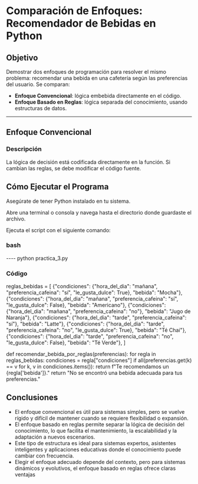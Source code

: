 #  Comparación de Enfoques: Recomendador de Bebidas en Python

## Objetivo

Demostrar dos enfoques de programación para resolver el mismo problema: recomendar una bebida en una cafetería según las preferencias del usuario. Se comparan:

- **Enfoque Convencional**: lógica embebida directamente en el código.
- **Enfoque Basado en Reglas**: lógica separada del conocimiento, usando estructuras de datos.

---

## Enfoque Convencional

### Descripción

La lógica de decisión está codificada directamente en la función. Si cambian las reglas, se debe modificar el código fuente.

## Cómo Ejecutar el Programa

Asegúrate de tener Python instalado en tu sistema.

Abre una terminal o consola y navega hasta el directorio donde guardaste el archivo.

Ejecuta el script con el siguiente comando:

### bash
---- python practica_3.py
### Código


reglas_bebidas = [
    {"condiciones": {"hora_del_dia": "mañana", "preferencia_cafeina": "sí", "le_gusta_dulce": True}, "bebida": "Mocha"},
    {"condiciones": {"hora_del_dia": "mañana", "preferencia_cafeina": "sí", "le_gusta_dulce": False}, "bebida": "Americano"},
    {"condiciones": {"hora_del_dia": "mañana", "preferencia_cafeina": "no"}, "bebida": "Jugo de Naranja"},
    {"condiciones": {"hora_del_dia": "tarde", "preferencia_cafeina": "sí"}, "bebida": "Latte"},
    {"condiciones": {"hora_del_dia": "tarde", "preferencia_cafeina": "no", "le_gusta_dulce": True}, "bebida": "Té Chai"},
    {"condiciones": {"hora_del_dia": "tarde", "preferencia_cafeina": "no", "le_gusta_dulce": False}, "bebida": "Té Verde"},
]

def recomendar_bebida_por_reglas(preferencias):
    for regla in reglas_bebidas:
        condiciones = regla["condiciones"]
        if all(preferencias.get(k) == v for k, v in condiciones.items()):
            return f"Te recomendamos un {regla['bebida']}."
    return "No se encontró una bebida adecuada para tus preferencias."
    
## Conclusiones
- El enfoque convencional es útil para sistemas simples, pero se vuelve rígido y difícil de mantener cuando se requiere flexibilidad o expansión.
- El enfoque basado en reglas permite separar la lógica de decisión del conocimiento, lo que facilita el mantenimiento, la escalabilidad y la adaptación a nuevos escenarios.
- Este tipo de estructura es ideal para sistemas expertos, asistentes inteligentes y aplicaciones educativas donde el conocimiento puede cambiar con frecuencia.
- Elegir el enfoque adecuado depende del contexto, pero para sistemas dinámicos y evolutivos, el enfoque basado en reglas ofrece claras ventajas